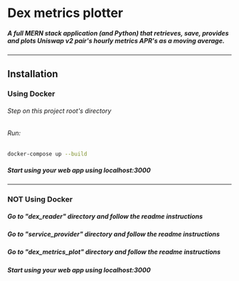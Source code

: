 # Dex metrics plotter

##### A full MERN stack application (and Python) that retrieves, save, provides and plots Uniswap v2 pair's hourly metrics APR's as a moving average.

---

## Installation

### Using Docker

###### Step on this project root's directory

###### Run:

```sh
docker-compose up --build
```

##### Start using your web app using localhost:3000

---

### NOT Using Docker

##### Go to "dex_reader" directory and follow the readme instructions

##### Go to "service_provider" directory and follow the readme instructions

##### Go to "dex_metrics_plot" directory and follow the readme instructions

##### Start using your web app using localhost:3000
